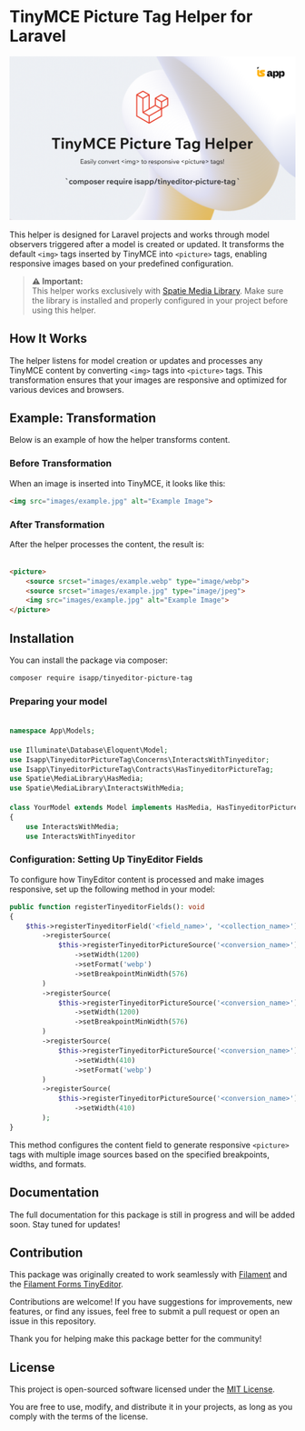 # TinyMCE Picture Tag Helper for Laravel

[![TinyMCE Picture Tag Helper for Laravel](images/banner.png)](https://github.com/isap-ou/tinyeditor-picture-tag)

This helper is designed for Laravel projects and works through model observers triggered after a model is created or
updated.
It transforms the default `<img>` tags inserted by TinyMCE into `<picture>` tags, enabling responsive images based on
your predefined configuration.

> **⚠️ Important:**  
> This helper works exclusively with [Spatie Media Library](https://spatie.be/docs/laravel-medialibrary).
> Make sure the library is installed and properly configured in your project before using this helper.

## How It Works

The helper listens for model creation or updates and processes any TinyMCE content by converting `<img>` tags into
`<picture>` tags.
This transformation ensures that your images are responsive and optimized for various devices and browsers.

## Example: Transformation

Below is an example of how the helper transforms content.

### Before Transformation

When an image is inserted into TinyMCE, it looks like this:

```html
<img src="images/example.jpg" alt="Example Image">
```

### After Transformation

After the helper processes the content, the result is:

```html

<picture>
    <source srcset="images/example.webp" type="image/webp">
    <source srcset="images/example.jpg" type="image/jpeg">
    <img src="images/example.jpg" alt="Example Image">
</picture>
```

## Installation

You can install the package via composer:

```bash
composer require isapp/tinyeditor-picture-tag
```

### Preparing your model

```php

namespace App\Models;

use Illuminate\Database\Eloquent\Model;
use Isapp\TinyeditorPictureTag\Concerns\InteractsWithTinyeditor;
use Isapp\TinyeditorPictureTag\Contracts\HasTinyeditorPictureTag;
use Spatie\MediaLibrary\HasMedia;
use Spatie\MediaLibrary\InteractsWithMedia;

class YourModel extends Model implements HasMedia, HasTinyeditorPictureTag
{
    use InteractsWithMedia;
    use InteractsWithTinyeditor
```

### Configuration: Setting Up TinyEditor Fields

To configure how TinyEditor content is processed and make images responsive, set up the following method in your model:

```php
public function registerTinyeditorFields(): void
{
    $this->registerTinyeditorField('<field_name>', '<collection_name>')
        ->registerSource(
            $this->registerTinyeditorPictureSource('<conversion_name>')
                ->setWidth(1200)
                ->setFormat('webp')
                ->setBreakpointMinWidth(576)
        )
        ->registerSource(
            $this->registerTinyeditorPictureSource('<conversion_name>')
                ->setWidth(1200)
                ->setBreakpointMinWidth(576)
        )
        ->registerSource(
            $this->registerTinyeditorPictureSource('<conversion_name>')
                ->setWidth(410)
                ->setFormat('webp')
        )
        ->registerSource(
            $this->registerTinyeditorPictureSource('<conversion_name>')
                ->setWidth(410)
        );
}
```

This method configures the content field to generate responsive `<picture>` tags with multiple image sources based on the specified breakpoints, widths, and formats.

## Documentation

The full documentation for this package is still in progress and will be added soon. Stay tuned for updates!

## Contribution

This package was originally created to work seamlessly with [Filament](https://filamentphp.com/) and
the [Filament Forms TinyEditor](https://github.com/mohamedsabil83/filament-forms-tinyeditor/).

Contributions are welcome! If you have suggestions for improvements, new features, or find any issues, feel free to
submit a pull request or open an issue in this repository.

Thank you for helping make this package better for the community!

## License

This project is open-sourced software licensed under the [MIT License](https://opensource.org/licenses/MIT).

You are free to use, modify, and distribute it in your projects, as long as you comply with the terms of the license.
